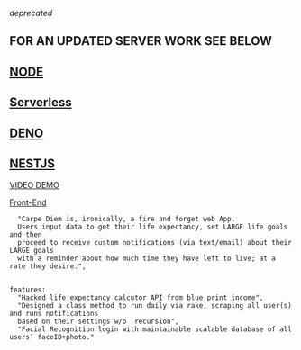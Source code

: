 *deprecated*
## FOR AN UPDATED SERVER WORK SEE BELOW


## [NODE](https://github.com/Kirbyasdf/NODE-2020)
## [Serverless](https://github.com/Kirbyasdf/netlify-react-lambda-NODE-boilerplate)
## [DENO](https://github.com/Kirbyasdf/deno-1.2-mvc-auth-jwt-boilerplate)
## [NESTJS](https://github.com/Kirbyasdf/nestjs-crud-auth)



[VIDEO DEMO](https://vimeo.com/353611491)

[Front-End](https://github.com/Kirbyasdf/carpe_diem_front)





      "Carpe Diem is, ironically, a fire and forget web App. 
      Users input data to get their life expectancy, set LARGE life goals and then 
      proceed to receive custom notifications (via text/email) about their LARGE goals
      with a reminder about how much time they have left to live; at a rate they desire.",

  
    features: 
      "Hacked life expectancy calcutor API from blue print income",
      "Designed a class method to run daily via rake, scraping all user(s) and runs notifications
      based on their settings w/o  recursion",
      "Facial Recognition login with maintainable scalable database of all users’ faceID+photo."
